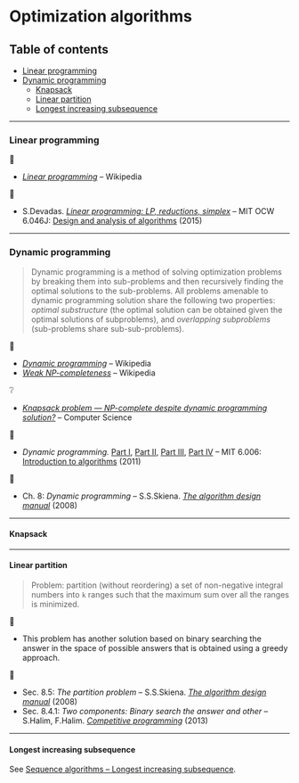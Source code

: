 # Optimization algorithms <!-- omit in toc -->

## Table of contents <!-- omit in toc -->

- [Linear programming](#linear-programming)
- [Dynamic programming](#dynamic-programming)
	- [Knapsack](#knapsack)
	- [Linear partition](#linear-partition)
	- [Longest increasing subsequence](#longest-increasing-subsequence)

---

### Linear programming

:link:

- [*Linear programming*](https://en.wikipedia.org/wiki/Linear_programming) – Wikipedia

:movie_camera:

- S.Devadas. [*Linear programming: LP, reductions, simplex*](https://www.youtube.com/watch?v=WwMz2fJwUCg) – MIT OCW 6.046J: [Design and analysis of algorithms](https://ocw.mit.edu/courses/electrical-engineering-and-computer-science/6-046j-design-and-analysis-of-algorithms-spring-2015/) (2015)

---

### Dynamic programming

> Dynamic programming is a method of solving optimization problems by breaking them into sub-problems and then recursively finding the optimal solutions to the sub-problems. All problems amenable to dynamic programming solution share the following two properties: *optimal substructure* (the optimal solution can be obtained given the optimal solutions of subproblems), and *overlapping subproblems* (sub-problems share sub-sub-problems).

:link:

- [*Dynamic programming*](https://en.wikipedia.org/wiki/Dynamic_programming) – Wikipedia
- [*Weak NP-completeness*](https://en.wikipedia.org/wiki/Weak_NP-completeness) – Wikipedia

:grey_question:

- [*Knapsack problem — NP-complete despite dynamic programming solution?*](https://cs.stackexchange.com/q/909) – Computer Science

:movie_camera:

- *Dynamic programming.* [Part I](https://www.youtube.com/watch?v=OQ5jsbhAv_M), [Part II](https://www.youtube.com/watch?v=ENyox7kNKeY), [Part III](https://www.youtube.com/watch?v=ocZMDMZwhCY), [Part IV](https://www.youtube.com/watch?v=tp4_UXaVyx8) – MIT 6.006: [Introduction to algorithms](https://ocw.mit.edu/courses/electrical-engineering-and-computer-science/6-006-introduction-to-algorithms-fall-2011/index.htm) (2011)

:book:

- Ch. 8: *Dynamic programming* – S.S.Skiena. [*The algorithm design manual*](http://www.algorist.com/) (2008)

---

#### Knapsack





---

#### Linear partition

> Problem: partition (without reordering) a set of non-negative integral numbers into `k` ranges such that the maximum sum over all the ranges is minimized.

:memo:

- This problem has another solution based on binary searching the answer in the space of possible answers that is obtained using a greedy approach.

:book:

- Sec. 8.5: *The partition problem* – S.S.Skiena. [*The algorithm design manual*](http://www.algorist.com/) (2008)
- Sec. 8.4.1: *Two components: Binary search the answer and other* – S.Halim, F.Halim. [*Competitive programming*](https://cpbook.net/) (2013)

---

#### Longest increasing subsequence

See [Sequence algorithms – Longest increasing subsequence](sequence_algorithms.md#longest-increasing-subsequence).


<!--
Maximum square in bool matrix:

- D.Gries. *A note on a standard strategy for developing loop invariants and loops*. Science of computer programming *2*, [207](https://dx.doi.org/10.1016/0167-6423(83)90015-1) (1982).\
[Full text](https://core.ac.uk/download/pdf/82596333.pdf)

https://dl.acm.org/citation.cfm?id=800754
 -->
